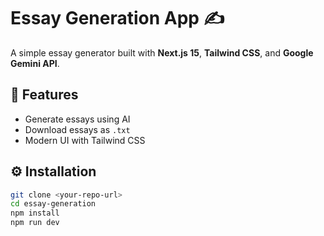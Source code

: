 # Essay Generation App ✍️

A simple essay generator built with **Next.js 15**, **Tailwind CSS**, and **Google Gemini API**.

## 🚀 Features
- Generate essays using AI
- Download essays as `.txt`
- Modern UI with Tailwind CSS

## ⚙️ Installation
```bash
git clone <your-repo-url>
cd essay-generation
npm install
npm run dev
